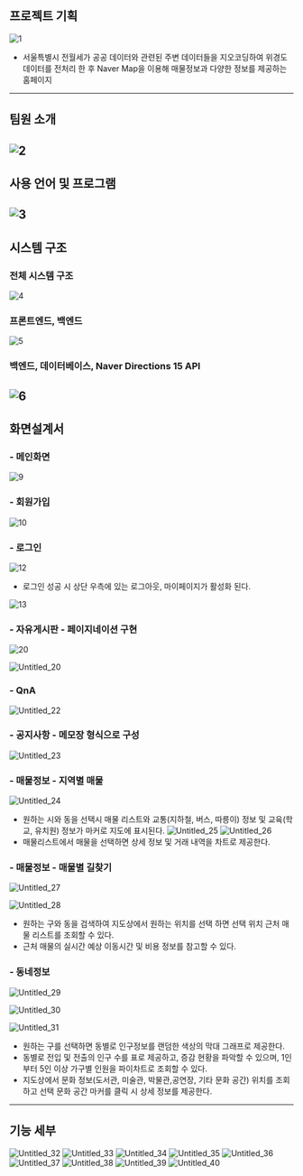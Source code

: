 ## 프로젝트 기획

![1](https://user-images.githubusercontent.com/44567793/122078454-90a22280-ce37-11eb-8106-6c25ab5b2b50.png)

- 서울특별시 전월세가 공공 데이터와 관련된 주변 데이터들을 지오코딩하여 위경도 데이터를 전처리 한 후 Naver Map을 이용해  매물정보과 다양한 정보를 제공하는 홈페이지

---

## 팀원 소개

![2](https://user-images.githubusercontent.com/44567793/122078468-939d1300-ce37-11eb-91ec-e0af475d8329.png)
---

## 사용 언어 및 프로그램

![3](https://user-images.githubusercontent.com/44567793/122078471-94ce4000-ce37-11eb-9112-293f8053a704.png)
---

## 시스템 구조
### 전체 시스템 구조
![4](https://user-images.githubusercontent.com/44567793/122078535-a0216b80-ce37-11eb-86ad-2f3f269b8dc5.png)

### 프론트엔드, 백엔드
![5](https://user-images.githubusercontent.com/44567793/122078538-a1529880-ce37-11eb-90b8-022b8bf65629.png)

### 백엔드, 데이터베이스, Naver Directions 15 API
![6](https://user-images.githubusercontent.com/44567793/122078540-a1529880-ce37-11eb-9272-3cf713f72c71.png)
---

## 화면설계서

### - 메인화면

![9](https://user-images.githubusercontent.com/44567793/122078544-a283c580-ce37-11eb-86ac-4c73fbc75dba.png)
### - 회원가입

![10](https://user-images.githubusercontent.com/44567793/122078548-a31c5c00-ce37-11eb-828e-48bb2995384a.png)

### - 로그인
![12](https://user-images.githubusercontent.com/44567793/122078552-a3b4f280-ce37-11eb-9f56-7547ccf1de6c.png)

- 로그인 성공 시 상단 우측에 있는 로그아웃, 마이페이지가 활성화 된다.

![13](https://user-images.githubusercontent.com/44567793/122078554-a3b4f280-ce37-11eb-9d03-7e91568a251b.png)

### - 자유게시판 - 페이지네이션 구현
![20](https://user-images.githubusercontent.com/44567793/122078572-a6174c80-ce37-11eb-8046-862a769ea5b4.png)

![Untitled_20](https://user-images.githubusercontent.com/44567793/122080379-2ee2b800-ce39-11eb-9bf5-faff76065af5.png)


### - QnA

![Untitled_22](https://user-images.githubusercontent.com/44567793/122081189-dbbd3500-ce39-11eb-90bd-244ecef6b4f6.png)

### - 공지사항 - 메모장 형식으로 구성

![Untitled_23](https://user-images.githubusercontent.com/44567793/122081211-dfe95280-ce39-11eb-8582-efeef5478880.png)
### - 매물정보 - 지역별 매물
![Untitled_24](https://user-images.githubusercontent.com/44567793/122081320-f8f20380-ce39-11eb-8758-cfc2630027ba.png)
- 원하는 시와 동을 선택시 매물 리스트와 교통(지하철, 버스, 따릉이) 정보 및 교육(학교, 유치원) 정보가 마커로 지도에 표시된다.
![Untitled_25](https://user-images.githubusercontent.com/44567793/122081332-fabbc700-ce39-11eb-813d-ef226736ad5b.png)
![Untitled_26](https://user-images.githubusercontent.com/44567793/122081335-fabbc700-ce39-11eb-81c8-66db12c73591.png)
- 매물리스트에서 매물을 선택하면 상세 정보 및 거래 내역을 차트로 제공한다.

### - 매물정보 - 매물별 길찾기

![Untitled_27](https://user-images.githubusercontent.com/44567793/122081338-fb545d80-ce39-11eb-8504-9fa6bea76984.png)

![Untitled_28](https://user-images.githubusercontent.com/44567793/122081339-fb545d80-ce39-11eb-8a54-5ea1281b7de8.png)

- 원하는 구와 동을 검색하여 지도상에서 원하는 위치를 선택 하면 선택 위치 근처 매물 리스트를 조회할 수 있다.
- 근처 매물의 실시간 예상 이동시간 및 비용 정보를 참고할 수 있다.

### - 동네정보

![Untitled_29](https://user-images.githubusercontent.com/44567793/122081341-fbecf400-ce39-11eb-9ded-4457d6fadaf5.png)

![Untitled_30](https://user-images.githubusercontent.com/44567793/122081344-fc858a80-ce39-11eb-8fb2-0d1dbdb4e589.png)

![Untitled_31](https://user-images.githubusercontent.com/44567793/122081347-fc858a80-ce39-11eb-9756-f43ece81ddb5.png)
- 원하는 구를 선택하면 동별로 인구정보를 랜덤한 색상의 막대 그래프로 제공한다.
- 동별로 전입 및 전출의 인구 수를 표로 제공하고, 증감 현황을 파악할 수 있으며, 1인부터 5인 이상 가구별 인원을 파이차트로 조회할 수 있다.
- 지도상에서 문화 정보(도서관, 미술관, 박물관,공연장, 기타 문화 공간) 위치를 조회하고 선택 문화 공간 마커를 클릭 시 상세 정보를 제공한다.

---

## 기능 세부 


![Untitled_32](https://user-images.githubusercontent.com/44567793/122081348-fd1e2100-ce39-11eb-897d-db7fdadaefa9.png)
![Untitled_33](https://user-images.githubusercontent.com/44567793/122081352-fd1e2100-ce39-11eb-9dd1-deb27b5859b8.png)
![Untitled_34](https://user-images.githubusercontent.com/44567793/122081356-fdb6b780-ce39-11eb-9e7d-96c46df085d1.png)
![Untitled_35](https://user-images.githubusercontent.com/44567793/122081358-fdb6b780-ce39-11eb-977c-b51b3ef4bca2.png)
![Untitled_36](https://user-images.githubusercontent.com/44567793/122081360-fe4f4e00-ce39-11eb-8975-2ec244abe32c.png)
![Untitled_37](https://user-images.githubusercontent.com/44567793/122081361-fe4f4e00-ce39-11eb-8323-b38de19355fd.png)
![Untitled_38](https://user-images.githubusercontent.com/44567793/122081362-fee7e480-ce39-11eb-95f3-ed08ff073bec.png)
![Untitled_39](https://user-images.githubusercontent.com/44567793/122081364-ff807b00-ce39-11eb-817a-271a60d5fc41.png)
![Untitled_40](https://user-images.githubusercontent.com/44567793/122081368-ff807b00-ce39-11eb-9a05-f42d9e42f854.png)
